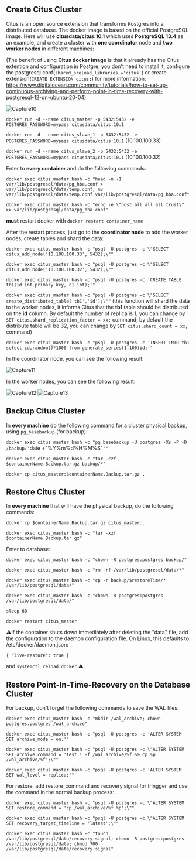 ## Create Citus Cluster
Citus is an open source extension that transforms Postgres into a distributed database. The docker image is based on the official PostgreSQL image. Here will use **citusdata/citus:10.1** which uses **PostgreSQL 13.4** as an example, and create a cluster with **one coordinator** node and **two worker nodes** in different machines:

(The benefit of using **Citus docker image** is that it already has the Citus extention and configuration in Postgre, you don't need to install it, configure the postgresql.conf(`shared_preload_libraries ='citus'`) or create extension(`CREATE EXTENSION citus;`) for more information: https://www.digitalocean.com/community/tutorials/how-to-set-up-continuous-archiving-and-perform-point-in-time-recovery-with-postgresql-12-on-ubuntu-20-04)

![Capture10](https://user-images.githubusercontent.com/45960127/133759612-99550c16-e760-4ac9-924f-f016f376dc68.PNG)

`docker run -d --name citus_master -p 5432:5432 -e POSTGRES_PASSWORD=mypass citusdata/citus:10.1` 

`docker run -d --name citus_slave_1 -p 5432:5432 -e POSTGRES_PASSWORD=mypass citusdata/citus:10.1` (10.100.100.33)

`docker run -d --name citus_slave_2 -p 5432:5432 -e POSTGRES_PASSWORD=mypass citusdata/citus:10.1` (10.100.100.32)

Enter to **every container** and do the following commands:

`docker exec citus_master bash -c "head -n -1 var/lib/postgresql/data/pg_hba.conf > var/lib/postgresql/data/temp.conf; mv var/lib/postgresql/data/temp.conf var/lib/postgresql/data/pg_hba.conf"`

`docker exec citus_master bash -c "echo -e \"host all all all trust\" >> var/lib/postgresql/data/pg_hba.conf"`

**must** restart docker with `docker restart container_name`

After the restart process, just go to the **coordinator node** to add the worker nodes, create tables and shard the data:

`docker exec citus_master bash -c "psql -U postgres -c \"SELECT citus_add_node('10.100.100.33', 5432);\""`

`docker exec citus_master bash -c "psql -U postgres -c \"SELECT citus_add_node('10.100.100.32', 5432);\""`

`docker exec citus_master bash -c "psql -U postgres -c 'CREATE TABLE tb1(id int primary key, c1 int);'"`

`docker exec citus_master bash -c "psql -U postgres -c \"SELECT create_distributed_table('tb1','id');\""` (this function will shard the data to the worker nodes, it informs Citus that the **tb1** table should be distributed on the **id** column. By default the number of replica is 1, you can change by `SET citus.shard_replication_factor = xx;` command; by default the distribute table will be 32, you can change by `SET citus.shard_count = xx;` command)

`docker exec citus_master bash -c "psql -U postgres -c 'INSERT INTO tb1 select id,random()*1000 from generate_series(1,100)id;'"`

In the coordinator node, you can see the following result:

![Capture11](https://user-images.githubusercontent.com/45960127/133759737-33129594-f113-4d1c-9dce-f5139b42f5a4.PNG)

In the worker nodes, you can see the following result:

![Capture12](https://user-images.githubusercontent.com/45960127/133759778-b48c9211-fb5d-4b5e-ab03-081c71c1a890.PNG)
![Capture13](https://user-images.githubusercontent.com/45960127/133759786-200a7221-adc7-42e3-9967-21988d94b651.PNG)

## Backup Citus Cluster

In **every machine** do the following command for a cluster physical backup, using `pg_basebackup` (for backup):

`docker exec citus_master bash -c "pg_basebackup -U postgres -Xs -P -D /backup/'`date +\"%Y%m%d%H%M%S\"`'"`

`docker exec citus_master bash -c "tar -czf $containerName.Backup.tar.gz backup/*"`

`docker cp citus_master:$containerName.Backup.tar.gz .`

## Restore Citus Cluster
In **every machine** that will have the physical backup, do the following commands:

`docker cp $containerName.Backup.tar.gz citus_master:.`

`docker exec citus_master bash -c "tar -xzf $containerName.Backup.tar.gz"`

Enter to database:

`docker exec citus_master bash -c "chown -R postgres:postgres backup/"`

`docker exec citus_master bash -c "rm -rf /var/lib/postgresql/data/*"`

`docker exec citus_master bash -c "cp -r backup/$restoreTime/* /var/lib/postgresql/data/"`

`docker exec citus_master bash -c "chown -R postgres:postgres /var/lib/postgresql/data/"`

`sleep 60` 

`docker restart citus_master`

⚠If the container shuts down immediately after deleting the "data" file, add the configuration to the daemon configuration file. On Linux, this defaults to /etc/docker/daemon.json:

`{
  "live-restore": true
}`

and `systemctl reload docker`
⚠

## Restore Point-In-Time-Recovery on the Database Cluster

For backup, don't forget the following commands to save the WAL files:

`docker exec citus_master bash -c "mkdir /wal_archive; chown postgres.postgres /wal_archive"`

`docker exec citus_master bash -c "psql -U postgres -c 'ALTER SYSTEM SET archive_mode = on;'"`

`docker exec citus_master bash -c "psql -U postgres -c \"ALTER SYSTEM SET archive_command = 'test ! -f /wal_archive/%f && cp %p /wal_archive/%f';\""`

`docker exec citus_master bash -c "psql -U postgres -c 'ALTER SYSTEM SET wal_level = replica;'"`

For restore, add restore_command and recovery.signal for tringger and use the command in the normal backup process:

`docker exec citus_master bash -c "psql -U postgres -c \"ALTER SYSTEM SET restore_command = 'cp /wal_archive/%f %p';\""`

`docker exec citus_master bash -c "psql -U postgres -c \"ALTER SYSTEM SET recovery_target_timeline = 'latest';\""`

`docker exec citus_master bash -c "touch /var/lib/postgresql/data/recovery.signal; chown -R postgres:postgres /var/lib/postgresql/data; chmod 700 /var/lib/postgresql/data/recovery.signal"`
